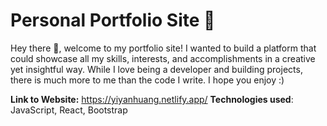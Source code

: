 # Personal Portfolio Site 🚀

Hey there 👋, welcome to my portfolio site! I wanted to build a platform that could showcase all my skills, interests, and accomplishments in a creative yet insightful way. While I love being a developer and building projects, there is much more to me than the code I write. I hope you enjoy :)

**Link to Website:** https://yiyanhuang.netlify.app/
**Technologies used**: JavaScript, React, Bootstrap
